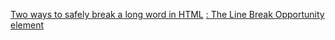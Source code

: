 [Two ways to safely break a long word in HTML](https://www.amitmerchant.com/two-ways-to-safely-break-a-long-word-in-html/)
[<wbr>: The Line Break Opportunity element](https://developer.mozilla.org/en-US/docs/Web/HTML/Element/wbr)
